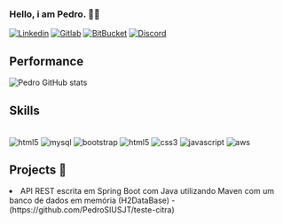 ### Hello, i am Pedro. 🧑‍💻

[![Linkedin](https://img.shields.io/badge/LinkedIn-0077B5?style=for-the-badge&logo=linkedin&logoColor=white)](https://www.linkedin.com/in/pedro-henrique-flor-da-silva-68a04a16b/)
[![Gitlab](https://img.shields.io/badge/GitLab-330F63?style=for-the-badge&logo=gitlab&logoColor=whitee)](https://gitlab.com/PedroHen20/)
[![BitBucket](https://img.shields.io/badge/Bitbucket-330F63?style=for-the-badge&logo=bitbucket&logoColor=white)](https://www.linkedin.com/in/pedro-henrique-flor-da-silva-68a04a16b/)
[![Discord](https://img.shields.io/badge/Discord-7289DA?style=for-the-badge&logo=discord&logoColor=white)](https://www.linkedin.com/in/pedro-henrique-flor-da-silva-68a04a16b/)

## Performance
![Pedro GitHub stats](https://github-readme-stats.vercel.app/api?username=PedroSIUSJT&show_icons=true&theme=highcontrast)

## Skills
<div style= "display: inline_block"><br/>
    <img align="center" alt="html5" src="https://img.shields.io/badge/Java-ED8B00?style=for-the-badge&logo=java&logoColor=white" />
    <img align="center" alt="mysql" src=https://img.shields.io/badge/MySQL-00000F?style=for-the-badge&logo=mysql&logoColor=white />
    <img align="center" alt="bootstrap" src="https://img.shields.io/badge/Bootstrap-563D7C?style=for-the-badge&logo=bootstrap&logoColor=white" />
    <img align="center" alt="html5" src="https://img.shields.io/badge/HTML5-E34F26?style=for-the-badge&logo=html5&logoColor=white " />
    <img align="center" alt="css3" src="https://img.shields.io/badge/CSS3-1572B6?style=for-the-badge&logo=css3&logoColor=white" />
    <img align="center" alt="javascript" src="https://img.shields.io/badge/JavaScript-F7DF1E?style=for-the-badge&logo=javascript&logoColor=black" />
    <img align="center" alt="aws" src="https://img.shields.io/badge/Amazon_AWS-232F3E?style=for-the-badge&logo=amazon-aws&logoColor=white" />
</div>

## Projects 📁
<li>API REST escrita em Spring Boot com Java utilizando Maven com um banco de dados em memória (H2DataBase) - (https://github.com/PedroSIUSJT/teste-citra)</li>


